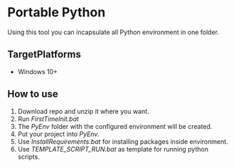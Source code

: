 # Portable Python

Using this tool you can incapsulate all Python environment in one folder.



## TargetPlatforms

- Windows 10+


## How to use

1. Download repo and unzip it where you want.
2. Run *FirstTimeInit.bat*
3. The *PyEnv* folder with the configured environment will be created.
4. Put your project into *PyEnv*.
5. Use *InstallRequirements.bat* for installing packages inside environment.
6. Use *TEMPLATE_SCRIPT_RUN.bat* as template for running python scripts.